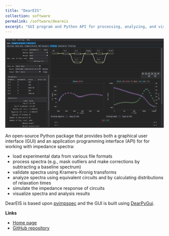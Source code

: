 ```yaml
---
title: "DearEIS"
collection: software
permalink: /software/deareis
excerpt: "GUI program and Python API for processing, analyzing, and visualizing impedance spectra<br><img src='/images/deareis.png'>"
---
```


![Screenshot of DearEIS' fitting tab](/images/deareis.png)

An open-source Python package that provides both a graphical user interface (GUI) and an application programming interface (API) for for working with impedance spectra:

- load experimental data from various file formats
- process spectra (e.g., mask outliers and make corrections by subtracting a baseline spectrum)
- validate spectra using Kramers-Kronig transforms
- analyze spectra using equivalent circuits and by calculating distributions of relaxation times
- simulate the impedance response of circuits
- visualize spectra and analysis results

DearEIS is based upon [pyimpspec](https://vyrjana.github.io/software/pyimpspec) and the GUI is built using [DearPyGui](https://github.com/hoffstadt/DearPyGui).

**Links**

- [Home page](https://vyrjana.github.io/DearEIS/)
- [GitHub repository](https://github.com/vyrjana/DearEIS)

